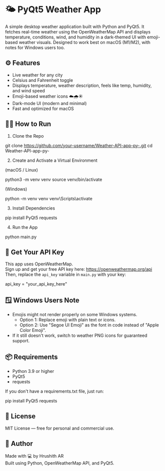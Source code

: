 # 🌤️ PyQt5 Weather App

A simple desktop weather application built with Python and PyQt5. It fetches real-time weather using the OpenWeatherMap API and displays temperature, conditions, wind, and humidity in a dark-themed UI with emoji-based weather visuals. Designed to work best on macOS (M1/M2), with notes for Windows users too.

## ⚙️ Features

- Live weather for any city
- Celsius and Fahrenheit toggle
- Displays temperature, weather description, feels like temp, humidity, and wind speed
- Emoji-based weather icons ☁️🌧️☀️
- Dark-mode UI (modern and minimal)
- Fast and optimized for macOS

## 🧑‍💻 How to Run

1. Clone the Repo

git clone https://github.com/your-username/Weather-API-app-py-.git
cd Weather-API-app-py-

2. Create and Activate a Virtual Environment

(macOS / Linux)

python3 -m venv venv
source venv/bin/activate

(Windows)

python -m venv venv
venv\Scripts\activate

3. Install Dependencies

pip install PyQt5 requests

4. Run the App

python main.py

## 🔑 Get Your API Key

This app uses OpenWeatherMap.  
Sign up and get your free API key here: https://openweathermap.org/api  
Then, replace the `api_key` variable in `main.py` with your key:

api_key = "your_api_key_here"

## 🪟 Windows Users Note

- Emojis might not render properly on some Windows systems.
  - Option 1: Replace emoji with plain text or icons.
  - Option 2: Use "Segoe UI Emoji" as the font in code instead of "Apple Color Emoji".
- If it still doesn't work, switch to weather PNG icons for guaranteed support.

## 📦 Requirements

- Python 3.9 or higher
- PyQt5
- requests

If you don't have a requirements.txt file, just run:

pip install PyQt5 requests

## 📄 License

MIT License — free for personal and commercial use.

## 🙌 Author

Made with 💻 by Hrushith AR  
Built using Python, OpenWeatherMap API, and PyQt5.
